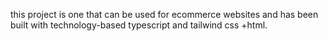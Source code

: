 this project is one that can be used for ecommerce websites and has been built with technology-based typescript and tailwind css +html.
